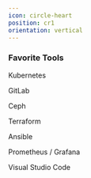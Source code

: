 ```yaml
---
icon: circle-heart
position: cr1
orientation: vertical
---
```


### Favorite Tools

Kubernetes

GitLab

Ceph

Terraform

Ansible

Prometheus / Grafana

Visual Studio Code

